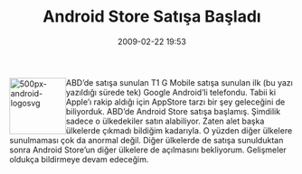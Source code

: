 ﻿---
layout: post
title: Android Store Sat&#305;&#351;a Ba&#351;lad&#305;
date: 2009-02-22 19:53
comments: true
categories: []
---
<p><a href="http://ttfaf.files.wordpress.com/2009/02/500pxandroidlogosvg.png"><img title="500px-android-logosvg" style="border-right:0;border-top:0;display:inline;margin-left:0;border-left:0;margin-right:0;border-bottom:0;" height="100" alt="500px-android-logosvg" src="http://ttfaf.files.wordpress.com/2009/02/500pxandroidlogosvg-thumb.png" width="100" align="left" border="0" /></a> ABD’de satışa sunulan T1 G Mobile satışa sunulan ilk (bu yazı yazıldığı sürede tek) Google Android’li telefondu. Tabii ki Apple’ı rakip aldığı için AppStore tarzı bir şey geleceğini de biliyorduk. ABD’de Android Store satışa başlamış. Şimdilik sadece o ülkedekiler satın alabiliyor. Zaten alet başka ülkelerde çıkmadı bildiğim kadarıyla. O yüzden diğer ülkelere sunulmaması çok da anormal değil. Diğer ülkelerde de satışa sunulduktan sonra Android Store’un diğer ülkelere de açılmasını bekliyorum. Gelişmeler oldukça bildirmeye devam edeceğim.</p>
